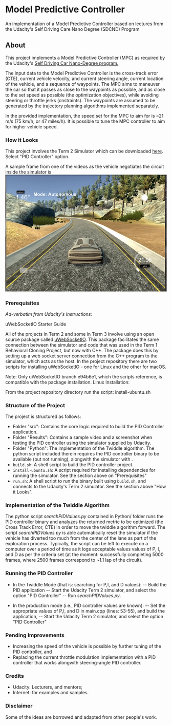 # Model Predictive Controller
An implementation of a Model Predictive Controller based on lectures from the Udacity's Self Driving Care Nano Degree (SDCND) Program 

## About
This project implements a Model Predictive Controller (MPC) as required by the Udacity's [Self Driving Car Nano-Degree program.](https://www.udacity.com/course/self-driving-car-engineer-nanodegree--nd013)

The input data to the Model Predictive Controller is the cross-track error (CTE), current vehicle velocity, and current steering angle, current location of the vehicle, and a sequence of waypoints.
The MPC aims to maneuver the car so that it passes as close to the waypoints as possible, and as close to the set speed as possible (the optimization objectives), while avoiding steering or throttle jerks (cnstraints).
The waypoints are assumed to be generated by the trajectory planning algorithms implemented separately.

In the provided implementation, the speed set for the MPC to aim for is ~21 m/s (75 km/h, or 47 miles/h).
It is possible to tune the MPC controller to aim for higher vehicle speed.


### How it Looks
This project involves the Term 2 Simulator which can be downloaded [here](https://github.com/udacity/self-driving-car-sim/releases). Select "PID Controller" option. 

A sample frame from one of the videos as the vehicle negotiates the circuit inside the simulator is ![shown](https://github.com/RomanoViolet/Udacity-PID-Controller/blob/master/Results/screenshot.png)


### Prerequisites
_Ad-verbatim from Udacity's Instructions:_

uWebSocketIO Starter Guide

All of the projects in Term 2 and some in Term 3 involve using an open source package called [uWebSocketIO](https://github.com/uNetworking/uWebSockets). This package facilitates the same connection between the simulator and code that was used in the Term 1 Behavioral Cloning Project, but now with C++. The package does this by setting up a web socket server connection from the C++ program to the simulator, which acts as the host. In the project repository there are two scripts for installing uWebSocketIO - one for Linux and the other for macOS.

Note: Only uWebSocketIO branch e94b6e1, which the scripts reference, is compatible with the package installation.
Linux Installation:

From the project repository directory run the script: install-ubuntu.sh


### Structure of the Project
The project is structured as follows:
- Folder "src": Contains the core logic required to build the PID Controller application.
- Folder "Results": Contains a sample video and a screenshot when testing the PID controller using the simulator supplied by Udacity.
- Folder "Python": The implementation of the Twiddle algorithm. The python script included therein requires the PID controller binary to be available (but not running), alongwith the simulator with .
- `build.sh`: A shell script to build the PID controller project.
- `install-ubuntu.sh`: A script required for installing dependencies for running the simulator. See the section above on "Prerequisites"
- `run.sh`: A shell script to run the binary built using `build.sh`, and connects to the Udacity's Term 2 simulator. See the section above "How it Looks".

### Implementation of the Twiddle Algorithm
The python script _searchPIDValues.py_ contained in Python/ folder runs the PID controller binary and analyzes the returned metric to be optimized (the Cross Track Error, CTE) in order to move the twiddle algorithm forward. The script _searchPIDValues.py_ is able automatically reset the simulator if the vehicle has diverted too much from the center of the lane as part of the exploration process. Typically, the script can be left to execute on a computer over a period of time as it logs acceptable values values of P, I, and D as per the criteria set (at the moment: successfully completing 5000 frames, where 2500 frames correspond to ~1.1 lap of the circult).


### Running the PID Controller
- In the Twiddle Mode (that is: searching for P,I, and D values):
-- Build the PID application
-- Start the Udacity Term 2 simulator, and select the option "PID Controller"
-- Run _searchPIDValues.py_.

- In the production mode (i.e., PID controller values are known):
-- Set the appropriate values of P,I, and D in main.cpp (lines: 53-55), and build the application,
-- Start the Udacity Term 2 simulator, and select the option "PID Controller"


### Pending Improvements
- Increasing the speed of the vehicle is possible by further tuning of the PID controller, and
- Replacing the current throttle modulation implementation with a PID controller that works alongwith steering-angle PID controller.

### Credits
- Udacity: Lecturers, and mentors;
- Internet: for examples and samples.

### Disclaimer
Some of the ideas are borrowed and adapted from other people's work.


